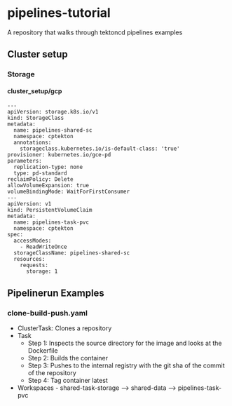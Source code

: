 # pipelines-tutorial
A repository that walks through tektoncd pipelines examples

## Cluster setup

### Storage

#### cluster_setup/gcp
```
---
apiVersion: storage.k8s.io/v1
kind: StorageClass
metadata:
  name: pipelines-shared-sc
  namespace: cptekton
  annotations:
    storageclass.kubernetes.io/is-default-class: 'true'
provisioner: kubernetes.io/gce-pd
parameters:
  replication-type: none
  type: pd-standard
reclaimPolicy: Delete
allowVolumeExpansion: true
volumeBindingMode: WaitForFirstConsumer
---
apiVersion: v1
kind: PersistentVolumeClaim
metadata:
  name: pipelines-task-pvc
  namespace: cptekton
spec:
  accessModes:
    - ReadWriteOnce
  storageClassName: pipelines-shared-sc
  resources:
    requests:
      storage: 1
```

## Pipelinerun Examples

### clone-build-push.yaml

* ClusterTask: Clones a repository
* Task
    * Step 1: Inspects the source directory for the image and looks at the Dockerfile
    * Step 2: Builds the container
    * Step 3: Pushes to the internal registry with the git sha of the commit of the repository
    * Step 4: Tag container latest
* Workspaces - shared-task-storage --> shared-data --> pipelines-task-pvc
  